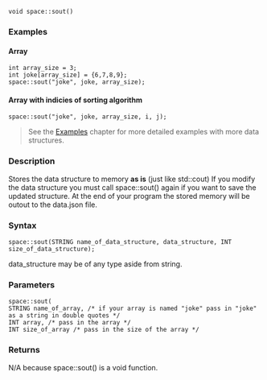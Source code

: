 	void space::sout()

### Examples

#### Array

	int array_size = 3;
	int joke[array_size] = {6,7,8,9};
	space::sout("joke", joke, array_size);

#### Array with indicies of sorting algorithm

	space::sout("joke", joke, array_size, i, j);


> See the [Examples](examples.md) chapter for more detailed examples with more data structures.


### Description

Stores the data structure to memory **as is** (just like std::cout) 
If you modify the data structure you must call space::sout() again if you 
want to save the updated structure. At the end of your program the stored 
memory will be outout to the data.json file.

### Syntax

	space::sout(STRING name_of_data_structure, data_structure, INT size_of_data_structure);

data_structure may be of any type aside from string.

### Parameters

	space::sout(
	STRING name_of_array, /* if your array is named "joke" pass in "joke" as a string in double quotes */
	INT array, /* pass in the array */
	INT size_of_array /* pass in the size of the array */

### Returns

N/A because space::sout() is a void function.





